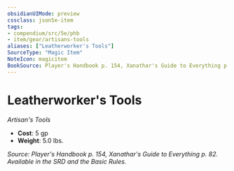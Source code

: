 ```yaml
---
obsidianUIMode: preview
cssclass: json5e-item
tags:
- compendium/src/5e/phb
- item/gear/artisans-tools
aliases: ["Leatherworker's Tools"]
SourceType: "Magic Item"
NoteIcon: magicitem
BookSource: Player's Handbook p. 154, Xanathar's Guide to Everything p. 82. Available in the SRD and the Basic Rules.
---
```

# Leatherworker's Tools
*Artisan's Tools*  

- **Cost**: 5 gp
- **Weight**: 5.0 lbs.

*Source: Player's Handbook p. 154, Xanathar's Guide to Everything p. 82. Available in the SRD and the Basic Rules.*